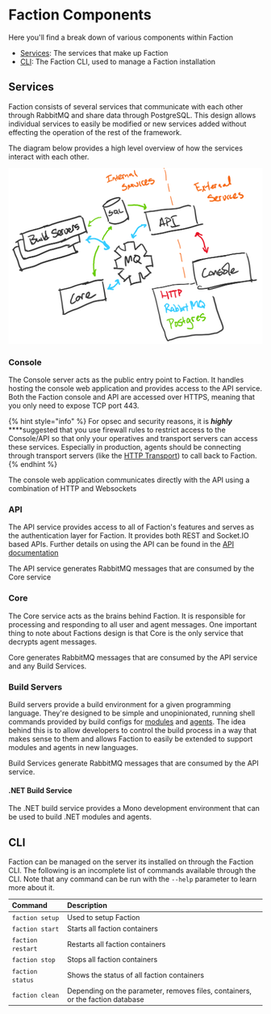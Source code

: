 # Faction Components

Here you'll find a break down of various components within Faction

* [Services](components.md#services): The services that make up Faction
* [CLI](components.md#cli): The Faction CLI, used to manage a Faction installation

## Services

Faction consists of several services that communicate with each other through RabbitMQ and share data through PostgreSQL. This design allows individual services to easily be modified or new services added without effecting the operation of the rest of the framework.

The diagram below provides a high level overview of how the services interact with each other.

![](../.gitbook/assets/faction-diagram.png)

### Console

The Console server acts as the public entry point to Faction. It handles hosting the console web application and provides access to the API service. Both the Faction console and API are accessed over HTTPS, meaning that you only need to expose TCP port 443.

{% hint style="info" %}
For opsec and security reasons, it is _**highly**_ ****suggested that you use firewall rules to restrict access to the Console/API so that only your operatives and transport servers can access these services. Especially in production, agents should be connecting through transport servers \(like the [HTTP Transport](https://github.com/FactionC2/TransportHTTP/)\) to call back to Faction.
{% endhint %}

The console web application communicates directly with the API using a combination of HTTP and Websockets

### API

The API service provides access to all of Faction's features and serves as the authentication layer for Faction. It provides both REST and Socket.IO based APIs. Further details on using the API can be found in the [API documentation](../developing/api.md)

The API service generates RabbitMQ messages that are consumed by the Core service

### Core

The Core service acts as the brains behind Faction. It is responsible for processing and responding to all user and agent messages. One important thing to note about Factions design is that Core is the only service that decrypts agent messages. 

Core generates RabbitMQ messages that are consumed by the API service and any Build Services.

### Build Servers

Build servers provide a build environment for a given programming language. They're designed to be simple and unopinionated, running shell commands provided by build configs for [modules](../developing/modules/) and [agents](../developing/agents.md). The idea behind this is to allow developers to control the build process in a way that makes sense to them and allows Faction to easily be extended to support modules and agents in new languages.

Build Services generate RabbitMQ messages that are consumed by the API service.

#### .NET Build Service

The .NET build service provides a Mono development environment that can be used to build .NET modules and agents.

## CLI

Faction can be managed on the server its installed on through the Faction CLI. The following is an incomplete list of commands available through the CLI. Note that any command can be run with the `--help` parameter to learn more about it.

| Command | Description |
| :--- | :--- |
| `faction setup` | Used to setup Faction |
| `faction start` | Starts all faction containers |
| `faction restart` | Restarts all faction containers |
| `faction stop` | Stops all faction containers |
| `faction status` | Shows the status of all faction containers |
| `faction clean` | Depending on the parameter, removes files, containers, or the faction database |

